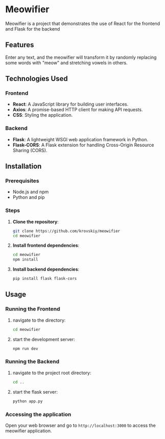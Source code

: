 # Meowifier

Meowifier is a project that demonstrates the use of React for the frontend and Flask for the backend

## Features

Enter any text, and the meowifier will transform it by randomly replacing some words with "meow" and stretching vowels in others.

## Technologies Used

### Frontend

- **React**: A JavaScript library for building user interfaces.
- **Axios**: A promise-based HTTP client for making API requests.
- **CSS**: Styling the application.

### Backend

- **Flask**: A lightweight WSGI web application framework in Python.
- **Flask-CORS**: A Flask extension for handling Cross-Origin Resource Sharing (CORS).

## Installation

### Prerequisites

- Node.js and npm
- Python and pip

### Steps

1. **Clone the repository**:
    ```sh
    git clone https://github.com/krovskiy/meowifier
    cd meowifier
    ```

2. **Install frontend dependencies**:
    ```sh
    cd meowifier
    npm install
    ```

3. **Install backend dependencies**:
    ```sh
    pip install flask flask-cors
    ```

## Usage

### Running the Frontend

1. navigate to the directory:
    ```sh
    cd meowifier
    ```

2. start the development server:
    ```sh
    npm run dev
    ```

### Running the Backend

1. navigate to the project root directory:
    ```sh
    cd ..
    ```

2. start the flask server:
    ```sh
    python app.py
    ```

### Accessing the application

Open your web browser and go to `http://localhost:3000` to access the meowifier application.